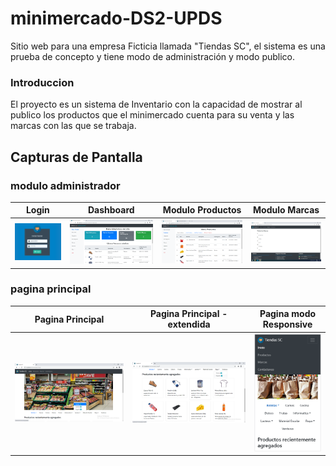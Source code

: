 # minimercado-DS2-UPDS
Sitio web para una empresa Ficticia llamada "Tiendas SC", el sistema es una prueba de concepto y tiene modo de administración y modo publico.

### Introduccion
El proyecto es un sistema de Inventario con la capacidad de mostrar al publico los productos que el minimercado cuenta para su venta y las marcas con las que se trabaja.

## Capturas de Pantalla
### modulo administrador
| Login | Dashboard | Modulo Productos | Modulo Marcas |
| ------ | ------ | ------ | ------ |
| ![login](https://github.com/flvportafolio/minimercado-DS2-UPDS/blob/master/capturas/admin_login.PNG) | ![dashboard](https://github.com/flvportafolio/minimercado-DS2-UPDS/blob/master/capturas/admin_dashboard.png) | ![productos](https://github.com/flvportafolio/minimercado-DS2-UPDS/blob/master/capturas/modulo_productos.png) | ![marcas](https://github.com/flvportafolio/minimercado-DS2-UPDS/blob/master/capturas/seccion_marcas.png) |
### pagina principal
| Pagina Principal | Pagina Principal - extendida | Pagina modo Responsive |
| ------ | ------ | ------ |
| ![paginaprincipal1](https://github.com/flvportafolio/minimercado-DS2-UPDS/blob/master/capturas/paginaprincipal1.png) | ![paginaprincipal2](https://github.com/flvportafolio/minimercado-DS2-UPDS/blob/master/capturas/paginaprincipal2.png) | ![paginaprincipal_mobile](https://github.com/flvportafolio/minimercado-DS2-UPDS/blob/master/capturas/paginaprincipal_samsung_s5.png) |
